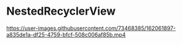 # NestedRecyclerView

https://user-images.githubusercontent.com/73468385/162061897-a835de1a-df25-4759-bfcf-508c006af85b.mp4

